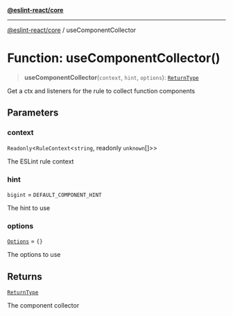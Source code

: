 [**@eslint-react/core**](../README.md)

***

[@eslint-react/core](../README.md) / useComponentCollector

# Function: useComponentCollector()

> **useComponentCollector**(`context`, `hint`, `options`): [`ReturnType`](../namespaces/useComponentCollector/type-aliases/ReturnType.md)

Get a ctx and listeners for the rule to collect function components

## Parameters

### context

`Readonly`\<`RuleContext`\<`string`, readonly `unknown`[]\>\>

The ESLint rule context

### hint

`bigint` = `DEFAULT_COMPONENT_HINT`

The hint to use

### options

[`Options`](../namespaces/useComponentCollector/type-aliases/Options.md) = `{}`

The options to use

## Returns

[`ReturnType`](../namespaces/useComponentCollector/type-aliases/ReturnType.md)

The component collector
